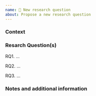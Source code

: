 ```yaml
---
name: 📖 New research question
about: Propose a new research question
---
```


### Context
<!--
  Some work is not intended to lead to new or improved code, but is
  better considered as a research question. This doesn't fit the 
  existing "new feature" or "bug" templates. 

  Put the research question in context with a high-level overview
  and explain why an answer is needed. Provide enough detail for 
  anyone to read this ticket and understand the proposed research.   
-->



### Resarch Question(s)
<!--
  Ask an explicit research question. If there's more than one
  closely related questions, make it a list.

  Consider the scope of the question: too broad a question may
  need a lot of effort to answer thoroughly, but too narrow may
  not produce useful, general answers.
  
  Be clear about what the answer should look like. Will it be a 
  single number or a document, a spreadsheet, a graph? Who is the 
  intended audience? Should the answer be exact and precise or is
  a quick "ballpark" answer enough? 

  If the answer will be some new reusable code, consider raising 
  a feature request instead.
  
-->
RQ1. ...

RQ2. ...

RQ3. ...


### Notes and additional information
<!--
  Add any context, such as:
   - Possible alternative solutions to the problem being solved
   - Links to useful related research, such as papers, websites, code etc.
   - Screenshots, links to data, etc.
-->
